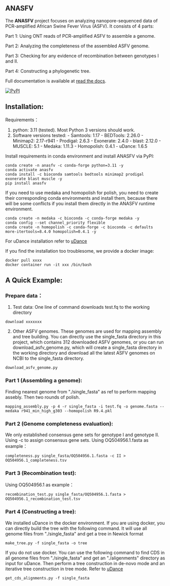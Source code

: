 ## ANASFV
The **ANASFV** project focuses on analyzing nanopore-sequenced data of PCR-amplified African Swine Fever Virus (ASFV). It consists of 4 parts:

Part 1: Using ONT reads of PCR-amplified ASFV to assemble a genome.

Part 2: Analyzing the completeness of the assembled ASFV genome.

Part 3: Checking for any evidence of recombination between genotypes I and II.

Part 4: Constructing a phylogenetic tree.

Full documentation is available at [read the docs](https://anasfv.readthedocs.io/en/latest/).


<a href="https://pypi.python.org/pypi/anasfv" rel="pypi">![PyPI](https://img.shields.io/pypi/v/anasfv?color=green) </a>


## Installation:

Requirements：
1. python: 3.11 (tested). Most Python 3 versions should work.
2. Software versions tested:
 	 \- Samtools: 1.17
  	 \- BEDTools: 2.26.0
  	 \- Minimap2: 2.17-r941
  	 \- Prodigal: 2.6.3
  	 \- Exonerate: 2.4.0
  	 \- blast: 2.12.0
  	 \- MUSCLE: 5.1
   	 \- Medaka: 1.11.3
  	 \- Homopolish: 0.4.1
  	 \- uDance: 1.6.5
 
Install requirements in conda environment and install ANASFV via PyPI:
```
conda create -n anasfv -c conda-forge python=3.11 -y
conda activate anasfv
conda install -c bioconda samtools bedtools minimap2 prodigal exonerate blast muscle -y
pip install anasfv
```

If you need to use medaka and homopolish for polish, you need to create their corresponding conda environments and install them, because there will be some conflicts if you install them directly in the ANASFV runtime environment.
```
conda create -n medaka -c bioconda -c conda-forge medaka -y
conda config --set channel_priority flexible
conda create -n homopolish -c conda-forge -c bioconda -c defaults more-itertools=8.4.0 homopolish=0.4.1 -y
```

For uDance installation refer to [uDance](https://github.com/balabanmetin/uDance)


If you find the installation too troublesome, we provide a docker image:
```
docker pull xxxx
docker container run -it xxx /bin/bash
```

## A Quick Example:
### Prepare data：
1. Test data: One line of command downloads test.fq to the working directory
```
download xxxxxxx
```
2. Other ASFV genomes. These genomes are used for mapping assembly and tree building. You can directly use the single_fasta directory in this project, which contains 312 downloaded ASFV genomes, or you can run download_asfv_genome.py, which will create a single_fasta directory in the working directory and download all the latest ASFV genomes on NCBI to the single_fasta directory.
```
download_asfv_genome.py
```
### Part 1 (Assembling a genome):
Finding nearest genome from "./single_fasta" as ref to perform mapping assebly. Then two rounds of polish.
```
mapping_assembly.py -p 4 -r single_fasta -i test.fq -o genome.fasta --medaka r941_min_high_g303 --homopolish R9.4.pkl 
```
### Part 2 (Genome completeness evaluation):
We only established consensus gene sets for genotype I and genotype II. Using -c to assign consensus gene sets.
Using OQ504956.1.fasta as example：
```
completeness.py single_fasta/OQ504956.1.fasta -c II > OQ504956.1_completeness.tsv
```
### Part 3 (Recombination test):
Using OQ504956.1 as example：
```
recombination_test.py single_fasta/OQ504956.1.fasta > OQ504956.1_recombination_test.tsv
```
### Part 4 (Constructing a tree):
We installed uDance in the docker environment. If you are using docker, you can directly build the tree with the following command. It will use all genome files from "./single_fasta" and get a tree in Newick format
```
make_tree.py -f single_fasta -o tree
```

If you do not use docker. You can use the following command to find CDS in all genome files from "./single_fasta" and get an "./aligenments" directory as input for uDance. Then perform a tree construction in de-novo mode and an iterative tree construction in tree mode. Refer to [uDance](https://github.com/balabanmetin/uDance)
```
get_cds_alignments.py -f single_fasta
```






